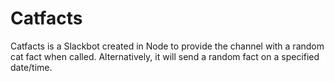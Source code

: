 # Catfacts

 Catfacts is a Slackbot created in Node to provide the channel with a random cat fact when called. Alternatively, it will send a random fact on a specified date/time. 
